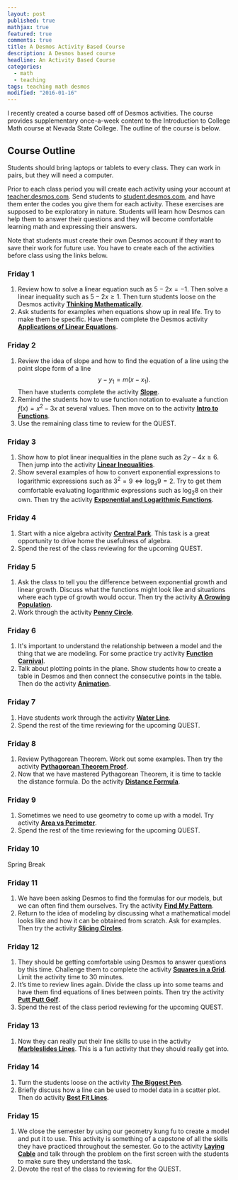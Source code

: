 ```yaml
---
layout: post
published: true
mathjax: true
featured: true
comments: true
title: A Desmos Activity Based Course
description: A Desmos based course
headline: An Activity Based Course
categories: 
  - math
  - teaching
tags: teaching math desmos
modified: "2016-01-16"
---
```

I recently created a course based off of Desmos activities. The course provides supplementary once-a-week content to the Introduction to College Math course at Nevada State College. The outline of the course is below.

## Course Outline
Students should bring laptops or tablets to every class. They can work in pairs, but they will need a computer.

Prior to each class period you will create each activity using your account at [teacher.desmos.com](teacher.desmos.com). 
Send students to [student.desmos.com](student.desmos.com), and have them enter the codes you give them for each activity. These exercises are supposed to be exploratory in nature. Students will learn how Desmos can help them to answer their questions and they will become comfortable learning math and expressing their answers.

Note that students must create their own Desmos account if they want to save their work for future use. You have to create each of the activities before class using the links below.

### Friday 1

1. Review how to solve a linear equation such as $5-2x=-1$. Then solve a linear inequality such as $5-2x\ge1$. Then turn students loose on the Desmos activity [**Thinking Mathematically**](https://teacher.desmos.com/activitybuilder/custom/5686c4dfe3c4035735f37dda).
2. Ask students for examples when equations show up in real life. Try to make them be specific. Have them complete the Desmos activity [**Applications of Linear Equations**](https://teacher.desmos.com/activitybuilder/custom/560da9a9ffdddf5937a0eace).

### Friday 2

1. Review the idea of slope and how to find the equation of a line using the point slope form of a line
$$
y-y_1=m(x-x_1).
$$
Then have students complete the activity [**Slope**](https://teacher.desmos.com/activitybuilder/custom/5686cf9d984c9b6f551387b7).
2. Remind the students how to use function notation to evaluate a function $f(x)=x^2-3x$ at several values. Then move on to the activity [**Intro to Functions**](https://teacher.desmos.com/activitybuilder/custom/5686d3c4e3c4035735f37fb2).
3. Use the remaining class time to review for the QUEST.

### Friday 3

1. Show how to plot linear inequalities in the plane such as $2y-4x\ge6$. Then jump into the activity [**Linear Inequalities**](https://teacher.desmos.com/activitybuilder/custom/5686e5ca1f871b68550785f4).
2. Show several examples of how to convert exponential expressions to logarithmic expressions such as $3^2=9\Leftrightarrow \log_3 9=2$. Try to get them comfortable evaluating logarithmic expressions such as $\log_2 8$ on their own. Then try the activity [**Exponential and Logarithmic Functions**](https://teacher.desmos.com/activitybuilder/custom/5686fa78e3c4035735f38e08).

### Friday 4

1. Start with a nice algebra activity [**Central Park**](https://teacher.desmos.com/centralpark). This task is a great opportunity to drive home the usefulness of algebra.
2. Spend the rest of the class reviewing for the upcoming QUEST.

### Friday 5

1. Ask the class to tell you the difference between exponential growth and linear growth. Discuss what the functions might look like and situations where each type of growth would occur. Then try the activity [**A Growing Population**](https://teacher.desmos.com/activitybuilder/custom/5688168cf489315635d1f196).
2. Work through the activity [**Penny Circle**](https://teacher.desmos.com/pennycircle/).

### Friday 6

1. It's important to understand the relationship between a model and the thing that we are modeling. For some practice try activity [**Function Carnival**](https://teacher.desmos.com/carnival).
2. Talk about plotting points in the plane. Show students how to create a table in Desmos and then connect the consecutive points in the table. Then do the activity [**Animation**](https://teacher.desmos.com/activitybuilder/custom/56889574f489315635d22fb7).

### Friday 7

1. Have students work through the activity [**Water Line**](https://teacher.desmos.com/waterline).
2. Spend the rest of the time reviewing for the upcoming QUEST.

### Friday 8

1. Review Pythagorean Theorem. Work out some examples. Then try the activity [**Pythagorean Theorem Proof**](https://teacher.desmos.com/activitybuilder/custom/5688b71ef489315635d23769).
2. Now that we have mastered Pythagorean Theorem, it is time to tackle the distance formula. Do the activity [**Distance Formula**](https://teacher.desmos.com/activitybuilder/custom/568ab7fc68912c53074c44a4).

### Friday 9
1. Sometimes we need to use geometry to come up with a model. Try activity [**Area vs Perimeter**](https://teacher.desmos.com/activitybuilder/custom/568accae41b5db1f068d44ac).
2. Spend the rest of the time reviewing for the upcoming QUEST.

### Friday 10
Spring Break

### Friday 11
1. We have been asking Desmos to find the formulas for our models, but we can often find them ourselves. Try the activity [**Find My Pattern**](https://teacher.desmos.com/activitybuilder/custom/5601774f1e8eb94a1bc38af8).
2. Return to the idea of modeling by discussing what a mathematical model looks like and how it can be obtained from scratch. Ask for examples. Then try the activity [**Slicing Circles**](https://teacher.desmos.com/activitybuilder/custom/56882081f9151891782e29a8).

### Friday 12
1. They should be getting comfortable using Desmos to answer questions by this time. Challenge them to complete the activity [**Squares in a Grid**](https://teacher.desmos.com/activitybuilder/custom/5688a23813626ee577205c73). Limit the activity time to 30 minutes.
2. It’s time to review lines again. Divide the class up into some teams and have them find equations of lines between points. Then try the activity [**Putt Putt Golf**](https://teacher.desmos.com/activitybuilder/custom/56250ce61215b57e1088b8e2). 
3. Spend the rest of the class period reviewing for the upcoming QUEST.

### Friday 13
1. Now they can really put their line skills to use in the activity [**Marbleslides Lines**](https://teacher.desmos.com/marbleslides-lines). This is a fun activity that they should really get into.
 
### Friday 14
1. Turn the students loose on the activity [**The Biggest Pen**](https://teacher.desmos.com/activitybuilder/custom/568c1f529d183840060a6ecc).
2. Briefly discuss how a line can be used to model data in a scatter plot. Then do activity [**Best Fit Lines**](https://teacher.desmos.com/activitybuilder/custom/568c094deb18576d1dda2320).

### Friday 15
1. We close the semester by using our geometry kung fu to create a model and put it to use. This activity is something of a capstone of all the skills they have practiced throughout the semester. Go to the activity [**Laying Cable**](https://teacher.desmos.com/activitybuilder/custom/568993a413626ee57720dc7f) and talk through the problem on the first screen with the students to make sure they understand the task.
2. Devote the rest of the class to reviewing for the QUEST.
